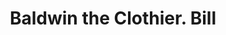 ---
doi: 10.7916/D8RB8GM6
date_other: '1880'
date_other_textual: '1880'
form: printed ephemera
genre:
- Invoices
name:
- Baldwin the Clothier
object_in_context_url: https://biggert.cul.columbia.edu/items/view/ave_biggert_00845
subject_hierarchical_geographic:
- New York, New York, United States
subject_name:
- Baldwin the Clothier
title: Baldwin the Clothier. Bill
sort_title: Baldwin the Clothier. Bill
call_number: ave_biggert_00845
coordinates:
- 40.69277777777778,-73.99027777777778
pid: ave_biggert_00845
identifiers: ave_biggert_00845
canvas_id: ldpd:396117
permalink: "/items/ave_biggert_00845/"
layout: iiif-image-page
---